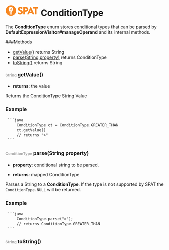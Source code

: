 ![SPAT](spat.jpg) ConditionType
=====


The **ConditionType** enum stores conditional types that can be parsed by
**DefaultExpressionVisitor#manageOperand** and its internal methods.




###Methods
- [getValue()](#1268464124)  returns String
- [parse(String property)](#685274522)  returns ConditionType
- [toString()](#1774939245)  returns String


#### <span style="font-size:12px;color:#AAAAAA">String</span> <a style="font-size:16px;" name="1268464124">getValue</a><span style="font-size:16px;">()</span>
- <b>returns</b>: the value

Returns the ConditionType String Value
### Example
     ```java
         ConditionType ct = ConditionType.GREATER_THAN
         ct.getValue()
         // returns ">"
     ```
###



#### <span style="font-size:12px;color:#AAAAAA">ConditionType</span> <a style="font-size:16px;" name="685274522">parse</a><span style="font-size:16px;">(String property)</span>
- <b>property</b>: 
        conditional string to be parsed.

- <b>returns</b>: mapped ConditionType

 Parses a String to a **ConditionType**. If the type is not supported by SPAT
 the `ConditionType.NULL` will be returned.
 ### Example
     ```java
         ConditionType.parse(">");
         // returns ConditionType.GREATER_THAN
     ```
 ###



#### <span style="font-size:12px;color:#AAAAAA">String</span> <a style="font-size:16px;" name="1774939245">toString</a><span style="font-size:16px;">()</span>

